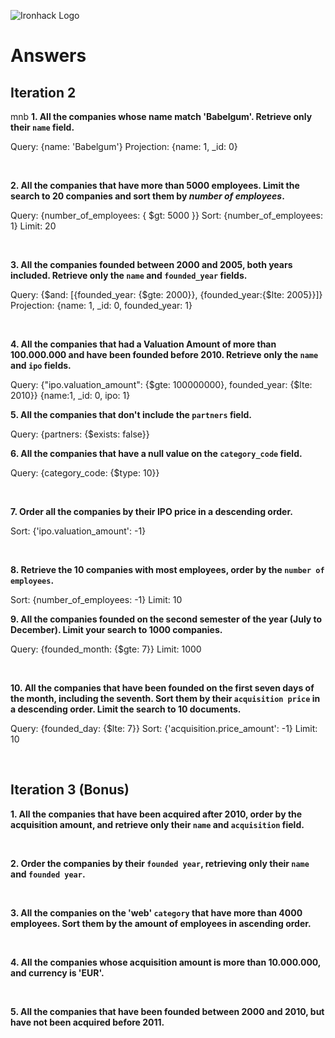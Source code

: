 ![Ironhack Logo](https://i.imgur.com/1QgrNNw.png)

# Answers

## Iteration 2

mnb
**1. All the companies whose name match 'Babelgum'. Retrieve only their `name` field.**

Query: {name: 'Babelgum'}
Projection: {name: 1, \_id: 0}

<br>

**2. All the companies that have more than 5000 employees. Limit the search to 20 companies and sort them by _number of employees_.**

Query: {number_of_employees: { $gt: 5000 }}
Sort: {number_of_employees: 1}
Limit: 20

<br>

**3. All the companies founded between 2000 and 2005, both years included. Retrieve only the `name` and `founded_year` fields.**

Query: {$and: [{founded_year: {$gte: 2000}}, {founded_year:{$lte: 2005}}]}
Projection: {name: 1, \_id: 0, founded_year: 1}

<br>

**4. All the companies that had a Valuation Amount of more than 100.000.000 and have been founded before 2010. Retrieve only the `name` and `ipo` fields.**

Query: {"ipo.valuation_amount": {$gte: 100000000}, founded_year: {$lte: 2010}}
{name:1, \_id: 0, ipo: 1}
<br>

**5. All the companies that don't include the `partners` field.**

Query: {partners: {$exists: false}}
<br>

**6. All the companies that have a null value on the `category_code` field.**

Query: {category_code: {$type: 10}}

<br>

**7. Order all the companies by their IPO price in a descending order.**

Sort: {'ipo.valuation_amount': -1}

<br>

**8. Retrieve the 10 companies with most employees, order by the `number of employees`.**

Sort: {number_of_employees: -1}
Limit: 10
<br>

**9. All the companies founded on the second semester of the year (July to December). Limit your search to 1000 companies.**

Query: {founded_month: {$gte: 7}}
Limit: 1000

<br>

**10. All the companies that have been founded on the first seven days of the month, including the seventh. Sort them by their `acquisition price` in a descending order. Limit the search to 10 documents.**

Query: {founded_day: {$lte: 7}}
Sort: {'acquisition.price_amount': -1}
Limit: 10

<br>

## Iteration 3 (Bonus)

**1. All the companies that have been acquired after 2010, order by the acquisition amount, and retrieve only their `name` and `acquisition` field.**

<!-- Your Query Goes Here -->

<br>

**2. Order the companies by their `founded year`, retrieving only their `name` and `founded year`.**

<!-- Your Query Goes Here -->

<br>

**3. All the companies on the 'web' `category` that have more than 4000 employees. Sort them by the amount of employees in ascending order.**

<!-- Your Query Goes Here -->

<br>

**4. All the companies whose acquisition amount is more than 10.000.000, and currency is 'EUR'.**

<!-- Your Query Goes Here -->

<br>

**5. All the companies that have been founded between 2000 and 2010, but have not been acquired before 2011.**

<!-- Your Query Goes Here -->

<br>
